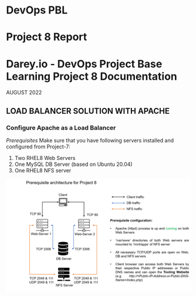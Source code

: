 # DevOps PBL
# Project 8 Report

# Darey.io - DevOps Project Base Learning Project 8 Documentation

AUGUST 2022

## LOAD BALANCER SOLUTION WITH APACHE




### Configure Apache as a Load Balancer

*Prerequisites*
Make sure that you have following servers installed and configured from Project-7:

1. Two RHEL8 Web Servers
2. One MySQL DB Server (based on Ubuntu 20.04)
3. One RHEL8 NFS server

![project8 prerequisites](images/prerequisites-project8.png)
